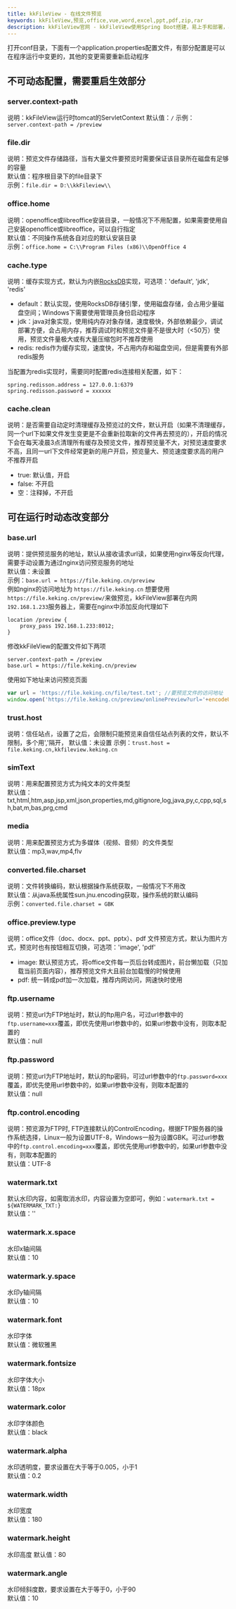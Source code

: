 ```yaml
---
title: kkFileView - 在线文件预览
keywords: kkFileView,预览,office,vue,word,excel,ppt,pdf,zip,rar
description: kkFileView官网 - kkFileView使用Spring Boot搭建，易上手和部署，基本支持主流办公文档的在线预览，如doc,docx,Excel,pdf,txt,zip,rar,图片等等
---
```

打开conf目录，下面有一个application.properties配置文件，有部分配置是可以在程序运行中变更的，其他的变更需要重新启动程序

## 不可动态配置，需要重启生效部分

### server.context-path

说明：kkFileView运行时tomcat的ServletContext
默认值：`/`
示例：`server.context-path = /preview`

### file.dir

说明：预览文件存储路径，当有大量文件要预览时需要保证该目录所在磁盘有足够的容量  
默认值：程序根目录下的file目录下  
示例：`file.dir = D:\\kkFileview\\`

### office.home

说明：openoffice或libreoffice安装目录，一般情况下不用配置，如果需要使用自己安装openoffice或libreoffice，可以自行指定  
默认值：不同操作系统各自对应的默认安装目录  
示例：`office.home = C:\\Program Files (x86)\\OpenOffice 4`

### cache.type

说明：缓存实现方式，默认为内嵌[RocksDB](https://rocksdb.org)实现，可选项：'default', 'jdk', 'redis'  

* default：默认实现，使用RocksDB存储引擎，使用磁盘存储，会占用少量磁盘空间；Windows下需要使用管理员身份启动程序  
* jdk：java对象实现，使用纯内存对象存储，速度极快，外部依赖最少，调试部署方便，会占用内存，推荐调试时和预览文件量不是很大时（<50万）使用，预览文件量极大或有大量压缩包时不推荐使用  
* redis: redis作为缓存实现，速度快，不占用内存和磁盘空间，但是需要有外部redis服务  

当配置为redis实现时，需要同时配置redis连接相关配置，如下：

```properties  
spring.redisson.address = 127.0.0.1:6379
spring.redisson.password = xxxxxx
```

### cache.clean

说明：是否需要自动定时清理缓存及预览过的文件，默认开启（如果不清理缓存，同一个url下如果文件发生变更是不会重新拉取新的文件再去预览的），开启的情况下会在每天凌晨3点清理所有缓存及预览文件，推荐预览量不大，对预览速度要求不高，且同一url下文件经常更新的用户开启，预览量大、预览速度要求高的用户不推荐开启

* true: 默认值，开启
* false: 不开启
* 空：注释掉，不开启

## 可在运行时动态改变部分

### base.url

说明：提供预览服务的地址，默认从接收请求url读，如果使用nginx等反向代理，需要手动设置为通过nginx访问预览服务的地址  
默认值：未设置  
示例：`base.url = https://file.keking.cn/preview`  
例如nginx的访问地址为 `https://file.keking.cn` 想要使用 `https://file.keking.cn/preview/`来做预览，kkFileView部署在内网`192.168.1.233`服务器上，需要在nginx中添加反向代理如下

```propertis
location /preview {
    proxy_pass 192.168.1.233:8012;
}
```

修改kkFileView的配置文件如下两项

```propertis
server.context-path = /preview
base.url = https://file.keking.cn/preview
```

使用如下地址来访问预览页面

```javascript
var url = 'https://file.keking.cn/file/test.txt'; //要预览文件的访问地址
window.open('https://file.keking.cn/preview/onlinePreview?url='+encodeURIComponent(url));
```

### trust.host

说明：信任站点，设置了之后，会限制只能预览来自信任站点列表的文件，默认不限制，多个用','隔开，
默认值：未设置
示例：`trust.host = file.keking.cn,kkfileview.keking.cn`

### simText

说明：用来配置预览方式为纯文本的文件类型  
默认值：txt,html,htm,asp,jsp,xml,json,properties,md,gitignore,log,java,py,c,cpp,sql,sh,bat,m,bas,prg,cmd

### media

说明：用来配置预览方式为多媒体（视频、音频）的文件类型  
默认值：mp3,wav,mp4,flv

### converted.file.charset

说明：文件转换编码，默认根据操作系统获取，一般情况下不用改  
默认值：从java系统属性sun.jnu.encoding获取，操作系统的默认编码  
示例：`converted.file.charset = GBK`

### office.preview.type

说明：office文件（doc、docx、ppt、pptx）、pdf 文件预览方式，默认为图片方式，预览时也有按钮相互切换，可选项：'image', 'pdf'

* image: 默认预览方式，将office文件每一页后台转成图片，前台懒加载（只加载当前页面内容），推荐预览文件大且前台加载慢的时候使用
* pdf: 统一转成pdf加一次加载，推荐内网访问，网速快时使用

### ftp.username

说明：预览url为FTP地址时，默认的ftp用户名，可过url参数中的`ftp.username=xxx`覆盖，即优先使用url参数中的，如果url参数中没有，则取本配置的  
默认值：null

### ftp.password

说明：预览url为FTP地址时，默认的ftp密码，可过url参数中的`ftp.password=xxx`覆盖，即优先使用url参数中的，如果url参数中没有，则取本配置的  
默认值：null

### ftp.control.encoding

说明：预览源为FTP时, FTP连接默认的ControlEncoding，根据FTP服务器的操作系统选择，Linux一般为设置UTF-8，Windows一般为设置GBK。可过url参数中的`ftp.control.encoding=xxx`覆盖，即优先使用url参数中的，如果url参数中没有，则取本配置的  
默认值：UTF-8

### watermark.txt

默认水印内容，如需取消水印，内容设置为空即可，例如：`watermark.txt = ${WATERMARK_TXT:}`  
默认值：''

### watermark.x.space

水印x轴间隔  
默认值：10

### watermark.y.space

水印y轴间隔  
默认值：10

### watermark.font

水印字体  
默认值：微软雅黑

### watermark.fontsize

水印字体大小  
默认值：18px

### watermark.color

水印字体颜色  
默认值：black

### watermark.alpha

水印透明度，要求设置在大于等于0.005，小于1  
默认值：0.2

### watermark.width

水印宽度  
默认值：180

### watermark.height

水印高度
默认值：80

### watermark.angle

水印倾斜度数，要求设置在大于等于0，小于90  
默认值：10
